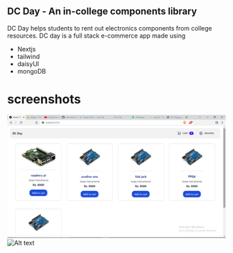 
## DC Day - An in-college components library

DC Day helps students to rent out electronics components from college resources.
DC day is a full stack e-commerce app made using 
- Nextjs
- tailwind
- daisyUI
- mongoDB 

# screenshots

![Alt text](/public/images/Screenshot%20(186).png?raw=true "Title")
![Alt text](/public/images/Screenshot%20(187).png.png?raw=true  "Title")

